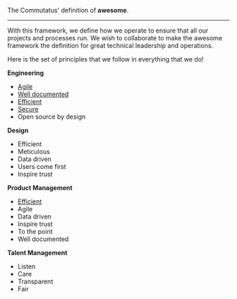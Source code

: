 The Commutatus' definition of **awesome**.

-----

With this framework, we define how we operate to ensure that all our projects and processes run. We wish to collaborate to make the awesome framework the definition for great technical leadership and operations.


Here is the set of principles that we follow in everything that we do!

**Engineering**

- [Agile](/domains/engineering/agile)
- [Well documented](/domains/engineering/well-documented)
- [Efficient](/domains/engineering/efficient)
- [Secure](/domains/engineering/secure)
- Open source by design

**Design**

- Efficient
- Meticulous
- Data driven
- Users come first
- Inspire trust

**Product Management**

- [Efficient](/domains/pm/efficient)
- Agile
- Data driven
- Inspire trust
- To the point
- Well documented

**Talent Management**

- Listen
- Care
- Transparent
- Fair

